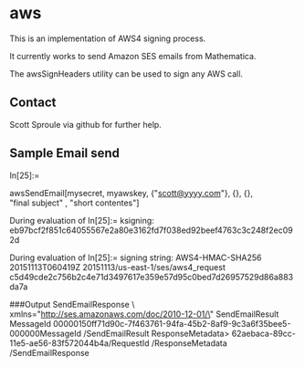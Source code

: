 # aws

This is an implementation of AWS4 signing  process.

It currently works to send Amazon SES emails from Mathematica.

The awsSignHeaders utility can be used to sign any AWS call.


## Contact
Scott Sproule via github for further help.

## Sample Email send
In[25]:= 

awsSendEmail[mysecret, myawskey, {"scott@yyyy.com"}, {}, {}, \
"final subject" , "short contentes"]

During evaluation of In[25]:= ksigning: eb97bcf2f851c64055567e2a80e3162fd7f038ed92beef4763c3c248f2ec092d

During evaluation of In[25]:= signing string: AWS4-HMAC-SHA256
20151113T060419Z
20151113/us-east-1/ses/aws4_request
c5d49cde2c756b2c4e71d3497617e359e57d95c0bed7d26957529d86a883da7a

###Output
SendEmailResponse \ xmlns=\"http://ses.amazonaws.com/doc/2010-12-01/\" SendEmailResult
MessageId 00000150ff71d90c-7f463761-94fa-45b2-8af9-9c3a6f35bee5-000000MessageId
  /SendEmailResult
  ResponseMetadata> <RequestId>62aebaca-89cc-11e5-ae56-83f572044b4a/RequestId /ResponseMetadata /SendEmailResponse

